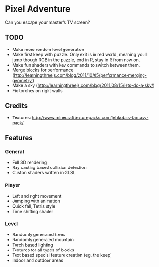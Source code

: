 # Pixel Adventure

Can you escape your master's TV screen?

## TODO

* Make more rendom level generation
* Make first keep with puzzle. Only exit is in red world, meaning youll jump though RGB in the puzzle, end in R, stay in R from now on.
* Make fun shaders with key commands to switch between them.
* Merge blocks for performance (http://learningthreejs.com/blog/2011/10/05/performance-merging-geometry/)
* Make a sky (http://learningthreejs.com/blog/2011/08/15/lets-do-a-sky/)
* Fix torches on right walls

## Credits

* Textures: http://www.minecrafttexturepacks.com/jehkobas-fantasy-pack/

## Features

### General

* Full 3D rendering
* Ray casting based collision detection
* Custon shaders written in GLSL

### Player

* Left and right movement
* Jumping with animation
* Quick fall, Tetris style
* Time shifting shader

### Level

* Randomly generated trees
* Randomly generated mountain
* Torch based lighting
* Textures for all types of blocks
* Text based special feature creation (eg. the keep)
* Indoor and outdoor areas
